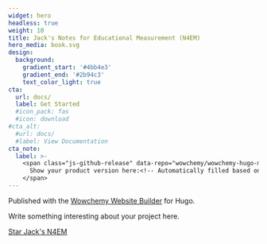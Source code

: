 ```yaml
---
widget: hero
headless: true
weight: 10
title: Jack's Notes for Educational Measurement (N4EM)
hero_media: book.svg
design:
  background:
    gradient_start: '#4bb4e3'
    gradient_end: '#2b94c3'
    text_color_light: true
cta:
  url: docs/
  label: Get Started
  #icon_pack: fas
  #icon: download
#cta_alt:
  #url: docs/
  #label: View Documentation
cta_note:
  label: >-
    <span class="js-github-release" data-repo="wowchemy/wowchemy-hugo-modules">
      Show your product version here:<!-- Automatically filled based on data-repo value -->
    </span>
---
```


Published with the [Wowchemy Website Builder](https://wowchemy.com/) for Hugo.

Write something interesting about your project here.

<a class="github-button" href="https://github.com/tsai-jiewen/N4EM/" data-icon="octicon-star" data-size="large" data-show-count="true" aria-label="Star Wowchemy Website Builder for Hugo">Star Jack's N4EM</a><script async defer src="https://buttons.github.io/buttons.js"></script>



